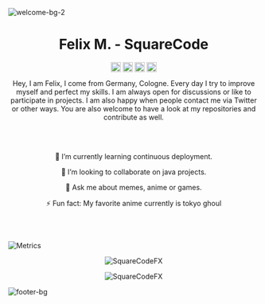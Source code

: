 ![welcome-bg-2](https://user-images.githubusercontent.com/50290580/124369381-11ed1800-dc74-11eb-90a9-2ff2073c3b97.jpg)

<p align="center"> <h1 align="center"> Felix M. - SquareCode </h1> </p>
<p align="center">
<a href="https://github.com/squarecodefx" target="_blank"><img align="center" src="https://cdn.jsdelivr.net/npm/simple-icons@3.0.1/icons/github.svg" alt="SquareCode" height="20" width="20" /></a>
<a href="https://twitter.com/squarekot" target="_blank"><img align="center" src="https://cdn.jsdelivr.net/npm/simple-icons@3.0.1/icons/twitter.svg" alt="SquareCode" height="20" width="20" /></a>
<a href="http://instagram.com/squarekot" target="_blank"><img align="center" src="https://cdn.jsdelivr.net/npm/simple-icons@3.0.1/icons/instagram.svg" alt="SquareCode" height="20" width="20" /></a>	
<a href="https://www.twitch.tv/SquareCodeFX" target="_blank"><img align="center" src="https://cdn.jsdelivr.net/npm/simple-icons@3.0.1/icons/twitch.svg" alt="SquareCode" height="20" width="20" /></a>	
</p>

<p align="center">Hey, I am Felix, I come from Germany, Cologne. Every day I try to improve myself and perfect my skills. I am always open for discussions or like to participate in projects. I am also happy when people contact me via Twitter or other ways. You are also welcome to have a look at my repositories and contribute as well.</p>

<br> </br>

<!--🔭 I’m currently working on opensource project [name](https://github.com/SquareCodeFX/)-->

<p align="center">🌱 I’m currently learning continuous deployment.</p>

<p align="center">👯 I’m looking to collaborate on java projects.</p>

<p align="center">💬 Ask me about memes, anime or games.</p>

<p align="center">⚡ Fun fact: My favorite anime currently is tokyo ghoul</p>

<br> </br>

![Metrics](https://metrics.lecoq.io/SquareCodeFX)

<p align="center">
	<img src=https://github-readme-stats.vercel.app/api?username=SquareCodeFX&show_icons=true&theme=radical alt=SquareCodeFX /> </p>
<p align="center">
	<img src=https://github-readme-stats.vercel.app/api/top-langs/?username=SquareCodeFX&layout=compact&theme=radical alt=SquareCodeFX />
</p>

![footer-bg](https://user-images.githubusercontent.com/50290580/124369382-144f7200-dc74-11eb-807a-f10a7a502dd9.jpg)
